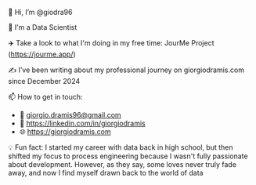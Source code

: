 👋 Hi, I’m @giodra96

👀 I'm a Data Scientist

✈️ Take a look to what I'm doing in my free time: JourMe Project (https://jourme.app/)

✍️ I've been writing about my professional journey on giorgiodramis.com since December 2024

📫 How to get in touch:
  - 📩 giorgio.dramis96@gmail.com
  - 🔗 https://linkedin.com/in/giorgiodramis
  - 🌐 https://giorgiodramis.com
    
💡 Fun fact: I started my career with data back in high school, but then shifted my focus to process engineering because I wasn't fully passionate about development. However, as they say, some loves never truly fade away, and now I find myself drawn back to the world of data
<!---
giodra96/giodra96 is a ✨ special ✨ repository because its `README.md` (this file) appears on your GitHub profile.
You can click the Preview link to take a look at your changes.
--->
